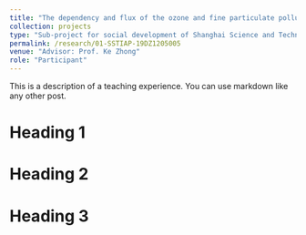 ```yaml
---
title: "The dependency and flux of the ozone and fine particulate pollution over the ocean"
collection: projects
type: "Sub-project for social development of Shanghai Science and Technology Innovation Action Plan"
permalink: /research/01-SSTIAP-19DZ1205005
venue: "Advisor: Prof. Ke Zhong"
role: "Participant"
---
```


This is a description of a teaching experience. You can use markdown like any other post.

Heading 1
======

Heading 2
======

Heading 3
======